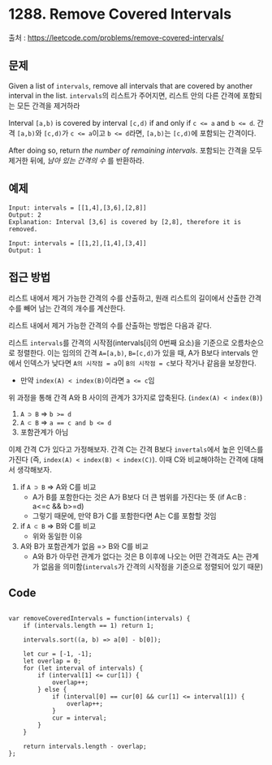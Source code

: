 # 1288. Remove Covered Intervals
출처 : https://leetcode.com/problems/remove-covered-intervals/

## 문제 

Given a list of  `intervals`, remove all intervals that are covered by another interval in the list.
`intervals`의 리스트가 주어지면, 리스트 안의 다른 간격에 포함되는 모든 간격을 제거하라

Interval  `[a,b)`  is covered by interval  `[c,d)`  if and only if  `c <= a`  and  `b <= d`.
간격 `[a,b)`와 `[c,d)`가 `c <= a`이고 `b <= d`라면, `[a,b)`는 `[c,d)`에 포함되는 간격이다.

After doing so, return  _the number of remaining intervals_.
포함되는 간격을 모두 제거한 뒤에, _남아 있는 간격의 수_ 를 반환하라.

## 예제

```
Input: intervals = [[1,4],[3,6],[2,8]]
Output: 2
Explanation: Interval [3,6] is covered by [2,8], therefore it is removed.
```
```
Input: intervals = [[1,2],[1,4],[3,4]]
Output: 1
```

## 접근 방법

리스트 내에서 제거 가능한 간격의 수를 산출하고, 원래 리스트의 길이에서 산출한 간격 수를 빼어 남는 간격의 개수를 계산한다.

리스트 내에서 제거 가능한 간격의 수를 산출하는 방법은 다음과 같다.

리스트 `intervals`를 간격의 시작점(intervals[i]의 0번째 요소)을 기준으로 오름차순으로 정렬한다. 이는 임의의 간격 `A=[a,b)`, `B=[c,d)`가 있을 때, A가 B보다 intervals 안에서 인덱스가 낮다면 `A의 시작점 = a`이 `B의 시작점 = c`보다 작거나 같음을 보장한다.

- 만약 `index(A) < index(B)`이라면 `a <= c`임
 
 위 과정을 통해 간격 A와 B 사이의 관계가 3가지로 압축된다. (`index(A) < index(B)`)
 1) `A ⊃ B` => `b >= d`
 2) `A ⊂ B` => `a == c and b <= d`
 3) 포함관계가 아님

이제 간격 C가 있다고 가정해보자. 간격 C는 간격 B보다 `invertals`에서 높은 인덱스를 가진다 (즉, `index(A) < index(B) < index(C)`). 이때 C와 비교해야하는 간격에 대해서 생각해보자.
1) if `A ⊃ B` => A와 C를 비교
	- A가 B를 포함한다는 것은 A가 B보다 더 큰 범위를 가진다는 뜻 (if A⊂B : a<=c && b>=d)
	- 그렇기 때문에, 만약 B가 C를 포함한다면 A는 C를 포함할 것임
2) if `A ⊂ B` => B와 C를 비교
	- 위와 동일한 이유
3) A와 B가 포함관계가 없음 => B와 C를 비교
	- A와 B가 아무런 관계가 없다는 것은 B 이후에 나오는 어떤 간격과도 A는 관계가 없음을 의미함(`intervals`가 간격의 시작점을 기준으로 정렬되어 있기 때문)

## Code
<pre>
<code>
var removeCoveredIntervals = function(intervals) {
    if (intervals.length == 1) return 1;
    
    intervals.sort((a, b) => a[0] - b[0]);
    
    let cur = [-1, -1];
    let overlap = 0;
    for (let interval of intervals) {
        if (interval[1] <= cur[1]) {
            overlap++;
        } else {
            if (interval[0] == cur[0] && cur[1] <= interval[1]) {
                overlap++;
            }
            cur = interval;
        }
    }
    
    return intervals.length - overlap;
};
</code>
</pre>
